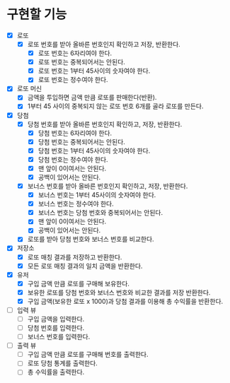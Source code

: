 # 구현할 기능
- [x] 로또
  - [x] 로또 번호를 받아 올바른 번호인지 확인하고 저장, 반환한다.
    - [x] 로또 번호는 6자리여야 한다.
    - [x] 로또 번호는 중복되어서는 안된다.
    - [x] 로또 번호는 1부터 45사이의 숫자여야 한다.
    - [x] 로또 번호는 정수여야 한다. 
- [x] 로또 머신
  - [x] 금액을 투입하면 금액 만큼 로또를 판매한다(반환).
  - [x] 1부터 45 사이의 중복되지 않는 로또 번호 6개를 골라 로또를 만든다. 
- [x] 당첨
  - [x] 당첨 번호를 받아 올바른 번호인지 확인하고, 저장, 반환한다.
    - [x] 당첨 번호는 6자리여야 한다.
    - [x] 당첨 번호는 중복되어서는 안된다.
    - [x] 당첨 번호는 1부터 45사이의 숫자여야 한다.
    - [x] 당첨 번호는 정수여야 한다.
    - [x] 맨 앞이 0이여서는 안된다.
    - [x] 공백이 있어서는 안된다.
  - [x] 보너스 번호를 받아 올바른 번호인지 확인하고, 저장, 반환한다.
    - [x] 보너스 번호는 1부터 45사이의 숫자여야 한다.
    - [x] 보너스 번호는 정수여야 한다.
    - [x] 보너스 번호는 당첨 번호와 중복되어서는 안된다.
    - [x] 맨 앞이 0이여서는 안된다.
    - [x] 공백이 있어서는 안된다.
  - [x] 로또를 받아 당첨 번호와 보너스 번호를 비교한다.
- [x] 저장소
  - [x] 로또 매칭 결과를 저장하고 반환한다.
  - [x] 모든 로또 매칭 결과의 일치 금액을 반환한다.
- [x] 유저
   - [x] 구입 금액 만큼 로또를 구매해 보유한다.
   - [x] 보유한 로또를 당첨 번호와 보너스 번호와 비교한 결과를 저장 반환한다.
   - [x] 구입 금액(보유한 로또 x 1000)과 당첨 결과를 이용해 총 수익률을 반환한다.
- [ ] 입력 뷰
  - [ ] 구입 금액을 입력한다.
  - [ ] 당첨 번호를 입력한다.
  - [ ] 보너스 번호를 입력한다.
- [ ] 출력 뷰
  - [ ] 구입 금액 만큼 로또를 구매해 번호를 출력한다.
  - [ ] 로또 당첨 통계를 출력한다.
  - [ ] 총 수익률을 출력한다.